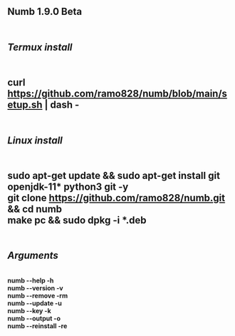 <b>Numb 1.9.0 Beta</b>
------------------------------------
</br><i>Termux install</i></br>
------------------------------------
</br><b>curl https://github.com/ramo828/numb/blob/main/setup.sh | dash - </b></br>
------------------------------------
</br><i>Linux install</i></br>
------------------------------------
</br><b>sudo apt-get update && sudo apt-get install git openjdk-11* python3 git -y </b>
</br><b>git clone https://github.com/ramo828/numb.git && cd numb</b>
</br><b>make pc && sudo dpkg -i *.deb</b></br>
------------------------------------
</br><i>Arguments</i></br>
------------------------------------
</br><b>numb --help -h</b>
</br><b>numb --version -v</b>
</br><b>numb --remove -rm</b>
</br><b>numb --update -u</b>
</br><b>numb --key -k</b>
</br><b>numb --output -o</b>
</br><b>numb --reinstall -re</b>

